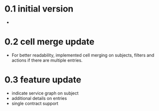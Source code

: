 # 0.1 initial version
-
# 0.2 cell merge update
- For better readability, implemented cell merging on subjects, filters and actions if there are multiple entries.

# 0.3 feature update
- indicate service graph on subject
- additional details on entries
- single contract support

